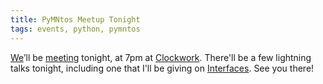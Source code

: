```yaml
---
title: PyMNtos Meetup Tonight
tags: events, python, pymntos
---
```


[We](http://www.python.mn)’ll be [meeting](http://www.meetup.com/PyMNtos-Twin-Cities-Python-User-Group/events/159186732/) tonight, at 7pm at [Clockwork](http://www.clockwork.net/). There'll be a few lightning talks tonight, including one that I'll be giving on [Interfaces](/presentations/2014-02-13-interfaces.html). See you there!
